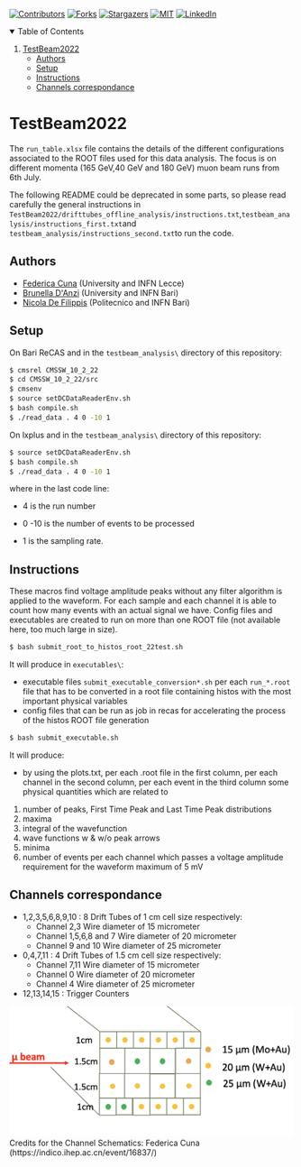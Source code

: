 <!-- PROJECT SHIELDS -->
[![Contributors][contributors-shield]][contributors-url]
[![Forks][forks-shield]][forks-url]
[![Stargazers][stars-shield]][stars-url]
[![MIT][license-shield]][license-url]
[![LinkedIn][linkedin-shield]][linkedin-url]

<!-- TABLE OF CONTENTS -->
<details open="open">
  <summary>Table of Contents</summary>
  <ol>
    <li>
      <a href="#TestBeam2022">TestBeam2022</a>
      <ul>
        <li><a href="#authors">Authors</a></li>
        <li><a href="#setup">Setup</a></li>
         <li> <a href="#instructions">Instructions</a></li>
        <li><a href="#channels-correspondance">Channels correspondance</a></li>
      </ul>
    </li>
  </ol>
</details>

# TestBeam2022

The `run_table.xlsx` file contains the details of the different configurations associated to the ROOT files used for this data analysis.
The focus is on different momenta (165 GeV,40 GeV and 180 GeV) muon beam runs from 6th July.

The following README could be deprecated in some parts, so please read carefully the general instructions in `TestBeam2022/drifttubes_offline_analysis/instructions.txt`,`testbeam_analysis/instructions_first.txt`and `testbeam_analysis/instructions_second.txt`to run the code.

## Authors

- [Federica Cuna](https://github.com/federicacuna) (University and INFN Lecce)
- [Brunella D'Anzi](https://github.com/bdanzi) (University and INFN Bari)
- [Nicola De Filippis](https://github.com/ndefilip) (Politecnico and INFN Bari)


## Setup

On Bari ReCAS and in the `testbeam_analysis\` directory of this repository:

```bash
$ cmsrel CMSSW_10_2_22
$ cd CMSSW_10_2_22/src
$ cmsenv
$ source setDCDataReaderEnv.sh
$ bash compile.sh
$ ./read_data . 4 0 -10 1
```
On lxplus and in the `testbeam_analysis\` directory of this repository:

```bash
$ source setDCDataReaderEnv.sh
$ bash compile.sh
$ ./read_data . 4 0 -10 1
```
where in the last code line:

- 4 is the run number

- 0 -10 is the number of events to be processed

- 1 is the sampling rate.

## Instructions

These macros find voltage amplitude peaks without any filter algorithm is applied to the waveform.
For each sample and each channel it is able to count how many events with an actual signal we have.
Config files and executables are created to run on more than one ROOT file (not available here, too much large in size).

```bash
$ bash submit_root_to_histos_root_22test.sh
```

It will produce in `executables\`:
- executable files `submit_executable_conversion*.sh` per each `run_*.root` file that has to be converted in a root file containing histos 
with the most important physical variables
- config files that can be run as job in recas for accelerating the process of the histos ROOT file generation

```bash
$ bash submit_executable.sh
```

It will produce:
- by using the plots.txt, per each .root file in the first column, per each channel in the second column,
per each event in the third column some physical quantities which are related to 
1) number of peaks, First Time Peak and Last Time Peak distributions
2) maxima
3) integral of the wavefunction 
4) wave functions w & w/o peak arrows
5) minima
6) number of events per each channel which passes a voltage amplitude requirement for the waveform maximum of 5 mV


## Channels correspondance

- 1,2,3,5,6,8,9,10 : 8 Drift Tubes of 1 cm cell size respectively:
  - Channel 2,3 Wire diameter of 15 micrometer 
  - Channel 1,5,6,8 and 7 Wire diameter of 20 micrometer 
  - Channel 9 and 10 Wire diameter of 25 micrometer 
- 0,4,7,11 : 4 Drift Tubes of 1.5 cm cell size respectively:
  - Channel 7,11 Wire diameter of 15 micrometer 
  - Channel 0 Wire diameter of 20 micrometer 
  - Channel 4 Wire diameter of 25 micrometer 
- 12,13,14,15 : Trigger Counters

<img width="964" alt="Channel Schematics" src="https://github.com/bdanzi/TestBeam2022/blob/main/Schermata%202022-09-10%20alle%2020.18.11.png">
Credits for the Channel Schematics: Federica Cuna (https://indico.ihep.ac.cn/event/16837/)

<!-- MARKDOWN LINKS & IMAGES -->
<!-- https://www.markdownguide.org/basic-syntax/#reference-style-links -->
[contributors-shield]: https://img.shields.io/github/contributors/bdanzi/TestBeam2022.svg?style=for-the-badge
[contributors-url]: https://github.com/bdanzi/TestBeam2022/contributors

[forks-shield]: https://img.shields.io/github/forks/bdanzi/TestBeam2022.svg?style=for-the-badge
[forks-url]: https://github.com/bdanzi/TestBeam2022/network/members

[stars-shield]: https://img.shields.io/github/stars/bdanzi/TestBeam2022.svg?style=for-the-badge
[stars-url]: https://github.com/bdanzi/TestBeam2022/stargazers

[issues-shield]: https://img.shields.io/github/issues/bdanzi/TestBeam2022.svg?style=for-the-badge
[issues-url]: https://github.com/bdanzi/TestBeam2022/issues

[license-shield]: https://img.shields.io/github/license/bdanzi/TestBeam2022.svg?style=for-the-badge
[license-url]: https://github.com/bdanzi/TestBeam2022/blob/main/LICENSE.txt

[linkedin-shield]: https://img.shields.io/badge/-LinkedIn-black.svg?style=for-the-badge&logo=linkedin&colorB=555
[linkedin-url]: https://linkedin.com/in/brunella-d-anzi


 




